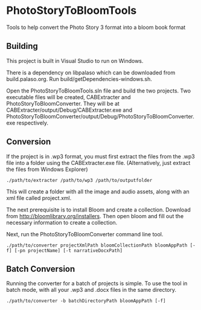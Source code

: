 # PhotoStoryToBloomTools

Tools to help convert the Photo Story 3 format into a bloom book format

## Building

This project is built in Visual Studio to run on Windows. 

There is a dependency on libpalaso which can be downloaded from build.palaso.org. Run build/getDependencies-windows.sh.

Open the PhotoStoryToBloomTools.sln file and build the two projects. Two executable files will be created, CABExtracter and PhotoStoryToBloomConverter. They will be at CABExtracter/output/Debug/CABExtracter.exe and PhotoStoryToBloomConverter/output/Debug/PhotoStoryToBloomConverter.exe respectively.

## Conversion

If the project is in .wp3 format, you must first extract the files from the .wp3 file into a folder using the CABExtracter.exe file. (Alternatively, just extract the files from Windows Explorer) 

    ./path/to/extracter /path/to/wp3 /path/to/outputfolder

This will create a folder with all the image and audio assets, along with an xml file called project.xml.

The next prerequisite is to install Bloom and create a collection. Download from http://bloomlibrary.org/installers. Then open bloom and fill out the necessary information to create a collection.

Next, run the PhotoStoryToBloomConverter command line tool.

    ./path/to/converter projectXmlPath bloomCollectionPath bloomAppPath [-f] [-pn projectName] [-t narrativeDocxPath]

## Batch Conversion

Running the converter for a batch of projects is simple. To use the tool in batch mode, with all your .wp3 and .docx files in the same directory.

    ./path/to/converter -b batchDirectoryPath bloomAppPath [-f]
